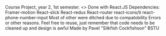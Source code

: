 Course Project, year 2, 1st semester. 
<<Internet shop with computer configurator>>
Done with React.JS
Dependencies:
Framer-motion
React-slick
React-redux
React-router
react-icons/ti
react-phone-number-input
Most of other were ditched due to compatobility Errors or other reasons.
Feel free to reuse, just remember that code needs to be cleaned up and design is awful
Made by Pavel "Silkfish Cockfishson"
BSTU
